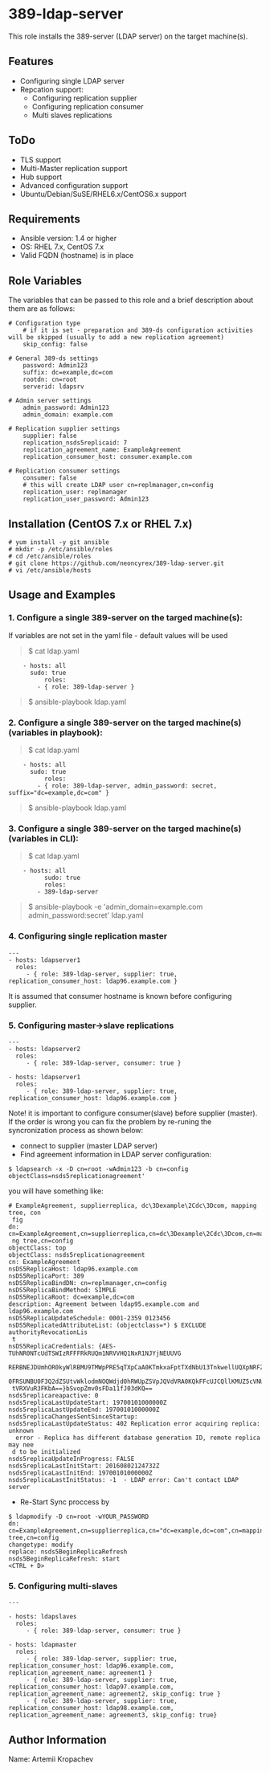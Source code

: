 # 389-ldap-server
This role installs the 389-server (LDAP server)  on the target machine(s).

## Features
- Configuring single LDAP server
- Repcation support:
  - Configuring replication supplier
  - Configuring replication consumer
  - Multi slaves replications

## ToDo
- TLS support
- Multi-Master replication support
- Hub support
- Advanced configuration support
- Ubuntu/Debian/SuSE/RHEL6.x/CentOS6.x support

## Requirements
- Ansible version: 1.4 or higher
- OS: RHEL 7.x, CentOS 7.x
- Valid FQDN (hostname) is in place

## Role Variables
The variables that can be passed to this role and a brief description about them are as follows:
```
# Configuration type
    # if it is set - preparation and 389-ds configuration activities will be skipped (usually to add a new replication agreement)
    skip_config: false

# General 389-ds settings
    password: Admin123
    suffix: dc=example,dc=com
    rootdn: cn=root
    serverid: ldapsrv

# Admin server settings
    admin_password: Admin123
    admin_domain: example.com

# Replication supplier settings
    supplier: false
    replication_nsds5replicaid: 7
    replication_agreement_name: ExampleAgreement
    replication_consumer_host: consumer.example.com

# Replication consumer settings
    consumer: false
    # this will create LDAP user cn=replmanager,cn=config
    replication_user: replmanager
    replication_user_password: Admin123
```

## Installation (CentOS 7.x or RHEL 7.x)
```
# yum install -y git ansible
# mkdir -p /etc/ansible/roles
# cd /etc/ansible/roles
# git clone https://github.com/neoncyrex/389-ldap-server.git
# vi /etc/ansible/hosts
```
## Usage and Examples

### 1. Configure a single 389-server on the targed machine(s):
If variables are not set in the yaml file - default values will be used
> $ cat ldap.yaml
```
	- hosts: all
	  sudo: true
          roles:
		- { role: 389-ldap-server }
```
> $ ansible-playbook ldap.yaml

### 2. Configure a single 389-server on the targed machine(s) (variables in playbook):

> $ cat ldap.yaml
```
	- hosts: all
	  sudo: true
          roles:
		- { role: 389-ldap-server, admin_password: secret, suffix="dc=example,dc=com" }
```
> $ ansible-playbook ldap.yaml


### 3. Configure a single 389-server on the targed machine(s) (variables in CLI):

> $ cat ldap.yaml
```
	- hosts: all
          sudo: true
          roles:
		- 389-ldap-server
```
> $ ansible-playbook -e 'admin_domain=example.com admin_password:secret' ldap.yaml

### 4. Configuring single replication master
```
---
- hosts: ldapserver1
  roles:
     - { role: 389-ldap-server, supplier: true, replication_consumer_host: ldap96.example.com }
```
It is assumed that consumer hostname is known before configuring supplier.

### 5. Configuring master->slave replications
```
---
- hosts: ldapserver2
  roles:
     - { role: 389-ldap-server, consumer: true }

- hosts: ldapserver1
  roles:
     - { role: 389-ldap-server, supplier: true, replication_consumer_host: ldap96.example.com }
```
Note! it is important to configure consumer(slave) before supplier (master).
If the order is wrong you can fix the problem by re-runing the syncronization process as shown below:
- connect to supplier (master LDAP server)
- Find agreement information in LDAP server configuration:
```
$ ldapsearch -x -D cn=root -wAdmin123 -b cn=config objectClass=nsds5replicationagreement'
```
you will have something like:
```
# ExampleAgreement, supplierreplica, dc\3Dexample\2Cdc\3Dcom, mapping tree, con
 fig
dn: cn=ExampleAgreement,cn=supplierreplica,cn=dc\3Dexample\2Cdc\3Dcom,cn=mappi
 ng tree,cn=config
objectClass: top
objectClass: nsds5replicationagreement
cn: ExampleAgreement
nsDS5ReplicaHost: ldap96.example.com
nsDS5ReplicaPort: 389
nsDS5ReplicaBindDN: cn=replmanager,cn=config
nsDS5ReplicaBindMethod: SIMPLE
nsDS5ReplicaRoot: dc=example,dc=com
description: Agreement between ldap95.example.com and ldap96.example.com
nsDS5ReplicaUpdateSchedule: 0001-2359 0123456
nsDS5ReplicatedAttributeList: (objectclass=*) $ EXCLUDE authorityRevocationLis
 t
nsDS5ReplicaCredentials: {AES-TUhNR0NTcUdTSWIzRFFFRkRUQm1NRVVHQ1NxR1NJYjNEUUVG
 RERBNEJDUmhOR0kyWlRBMU9TMWpPRE5qTXpCaA0KTmkxaFptTXdNbU13TnkwellUQXpNRFZpTVFBQ
 0FRSUNBU0F3Q2dZSUtvWklodmNOQWdjd0hRWUpZSVpJQVdVRA0KQkFFcUJCQllKMUZ5cVNUK25YSU
 tVRXVuR3FKbA==}bSvopZmv0sFDa11fJ03dKQ==
nsds5replicareapactive: 0
nsds5replicaLastUpdateStart: 19700101000000Z
nsds5replicaLastUpdateEnd: 19700101000000Z
nsds5replicaChangesSentSinceStartup:
nsds5replicaLastUpdateStatus: 402 Replication error acquiring replica: unknown
  error - Replica has different database generation ID, remote replica may nee
 d to be initialized
nsds5replicaUpdateInProgress: FALSE
nsds5replicaLastInitStart: 20160802124732Z
nsds5replicaLastInitEnd: 19700101000000Z
nsds5replicaLastInitStatus: -1  - LDAP error: Can't contact LDAP server
```
- Re-Start Sync proccess by
```
$ ldapmodify -D cn=root -wYOUR_PASSWORD
dn: cn=ExampleAgreement,cn=supplierreplica,cn="dc=example,dc=com",cn=mapping tree,cn=config
changetype: modify
replace: nsds5BeginReplicaRefresh
nsds5BeginReplicaRefresh: start
<CTRL + D>
```

### 5. Configuring multi-slaves
```
---

- hosts: ldapslaves
  roles:
     - { role: 389-ldap-server, consumer: true }

- hosts: ldapmaster
  roles:
     - { role: 389-ldap-server, supplier: true, replication_consumer_host: ldap96.example.com, replication_agreement_name: agreement1 }
     - { role: 389-ldap-server, supplier: true, replication_consumer_host: ldap97.example.com, replication_agreement_name: agreement2, skip_config: true }
     - { role: 389-ldap-server, supplier: true, replication_consumer_host: ldap98.example.com, replication_agreement_name: agreement3, skip_config: true}
```

## Author Information
Name: Artemii Kropachev
